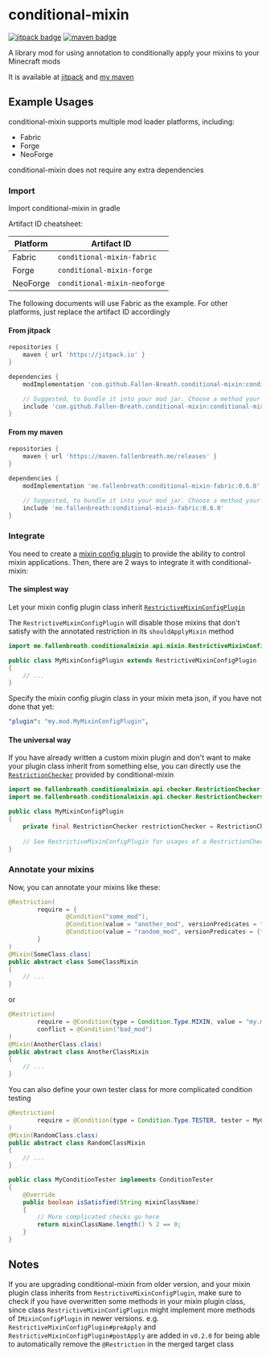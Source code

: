 # conditional-mixin

[![jitpack badge](https://jitpack.io/v/Fallen-Breath/conditional-mixin.svg)](https://jitpack.io/#Fallen-Breath/conditional-mixin)
[![maven badge](https://maven.fallenbreath.me/api/badge/latest/releases/me/fallenbreath/conditional-mixin)](https://maven.fallenbreath.me/#/releases/me/fallenbreath/conditional-mixin)

A library mod for using annotation to conditionally apply your mixins to your Minecraft mods

It is available at [jitpack](https://jitpack.io/#Fallen-Breath/conditional-mixin) and [my maven](https://maven.fallenbreath.me/#/releases/me/fallenbreath/conditional-mixin)

## Example Usages

conditional-mixin supports multiple mod loader platforms, including:

- Fabric
- Forge
- NeoForge

conditional-mixin does not require any extra dependencies

### Import

Import conditional-mixin in gradle

Artifact ID cheatsheet:

| Platform | Artifact ID                  |
|----------|------------------------------|
| Fabric   | `conditional-mixin-fabric`   |
| Forge    | `conditional-mixin-forge`    |
| NeoForge | `conditional-mixin-neoforge` |

The following documents will use Fabric as the example. For other platforms, just replace the artifact ID accordingly

#### From jitpack

```groovy
repositories {
    maven { url 'https://jitpack.io' }
}

dependencies {
    modImplementation 'com.github.Fallen-Breath.conditional-mixin:conditional-mixin-fabric:0.6.0'

    // Suggested, to bundle it into your mod jar. Choose a method your build system provides
    include 'com.github.Fallen-Breath.conditional-mixin:conditional-mixin-fabric:0.6.0'
}
```

#### From my maven

```groovy
repositories {
    maven { url 'https://maven.fallenbreath.me/releases' }
}

dependencies {
    modImplementation 'me.fallenbreath:conditional-mixin-fabric:0.6.0'

    // Suggested, to bundle it into your mod jar. Choose a method your build system provides
    include 'me.fallenbreath:conditional-mixin-fabric:0.6.0'
}
```

### Integrate

You need to create a [mixin config plugin](https://github.com/SpongePowered/Mixin/blob/master/src/main/java/org/spongepowered/asm/mixin/extensibility/IMixinConfigPlugin.java)
to provide the ability to control mixin applications. Then, there are 2 ways to integrate it with conditional-mixin:

#### The simplest way

Let your mixin config plugin class inherit [`RestrictiveMixinConfigPlugin`](src/main/java/me/fallenbreath/conditionalmixin/api/mixin/RestrictiveMixinConfigPlugin.java)

The `RestrictiveMixinConfigPlugin` will disable those mixins that don't satisfy with the annotated restriction in its `shouldApplyMixin` method

```java
import me.fallenbreath.conditionalmixin.api.mixin.RestrictiveMixinConfigPlugin;

public class MyMixinConfigPlugin extends RestrictiveMixinConfigPlugin
{
    // ...
}
```

Specify the mixin config plugin class in your mixin meta json, if you have not done that yet:

```yaml
"plugin": "my.mod.MyMixinConfigPlugin",
```

#### The universal way

If you have already written a custom mixin plugin and don't want to make your plugin class inherit from something else,
you can directly use the [`RestrictionChecker`](src/main/java/me/fallenbreath/conditionalmixin/api/checker/RestrictionChecker.java) provided by conditional-mixin

```java
import me.fallenbreath.conditionalmixin.api.checker.RestrictionChecker;
import me.fallenbreath.conditionalmixin.api.checker.RestrictionCheckers;

public class MyMixinConfigPlugin
{
	private final RestrictionChecker restrictionChecker = RestrictionCheckers.memorized();
	
	// See RestrictiveMixinConfigPlugin for usages of a RestrictionChecker
}
```

### Annotate your mixins

Now, you can annotate your mixins like these:

```java
@Restriction(
        require = {
                @Condition("some_mod"),
                @Condition(value = "another_mod", versionPredicates = "2.0.x"),
                @Condition(value = "random_mod", versionPredicates = {">=1.0.1 <1.2", ">=2.0.0"}),
        }
)
@Mixin(SomeClass.class)
public abstract class SomeClassMixin
{
    // ...
}
```

or

```java
@Restriction(
        require = @Condition(type = Condition.Type.MIXIN, value = "my.mod.mixin.ImportantMixin"),
        conflict = @Condition("bad_mod")
)
@Mixin(AnotherClass.class)
public abstract class AnotherClassMixin
{
    // ...
}
```

You can also define your own tester class for more complicated condition testing

```java
@Restriction(
        require = @Condition(type = Condition.Type.TESTER, tester = MyConditionTester.class)
)
@Mixin(RandomClass.class)
public abstract class RandomClassMixin
{
    // ...
}

public class MyConditionTester implements ConditionTester
{
	@Override
	public boolean isSatisfied(String mixinClassName)
	{
		// More complicated checks go here
		return mixinClassName.length() % 2 == 0;
	}
}
```

## Notes

If you are upgrading conditional-mixin from older version, and your mixin plugin class inherits from `RestrictiveMixinConfigPlugin`, 
make sure to check if you have overwritten some methods in your mixin plugin class,
since class `RestrictiveMixinConfigPlugin` might implement more methods of `IMixinConfigPlugin` in newer versions.
e.g. `RestrictiveMixinConfigPlugin#preApply` and `RestrictiveMixinConfigPlugin#postApply` are added in `v0.2.0`
for being able to automatically remove the `@Restriction` in the merged target class
